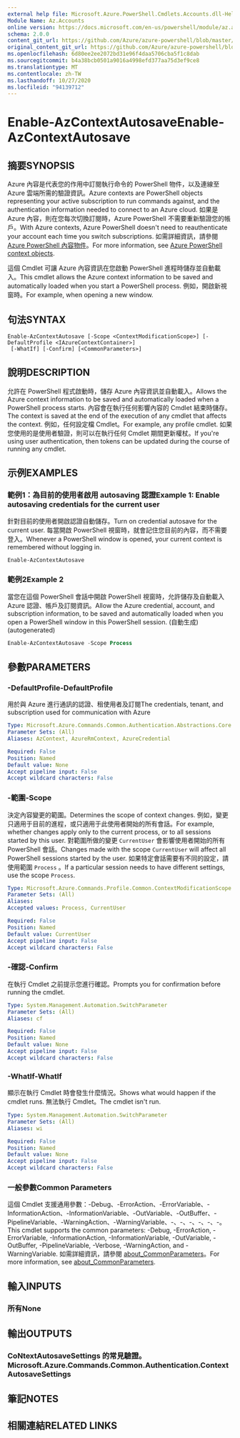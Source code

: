 ```yaml
---
external help file: Microsoft.Azure.PowerShell.Cmdlets.Accounts.dll-Help.xml
Module Name: Az.Accounts
online version: https://docs.microsoft.com/en-us/powershell/module/az.accounts/enable-azcontextautosave
schema: 2.0.0
content_git_url: https://github.com/Azure/azure-powershell/blob/master/src/Accounts/Accounts/help/Enable-AzContextAutosave.md
original_content_git_url: https://github.com/Azure/azure-powershell/blob/master/src/Accounts/Accounts/help/Enable-AzContextAutosave.md
ms.openlocfilehash: 6d80ee2ee2072bd31e96f4daa5706cba5f1c8dab
ms.sourcegitcommit: b4a38bcb0501a9016a4998efd377aa75d3ef9ce8
ms.translationtype: MT
ms.contentlocale: zh-TW
ms.lasthandoff: 10/27/2020
ms.locfileid: "94139712"
---
```

# <span data-ttu-id="7ab58-101">Enable-AzContextAutosave</span><span class="sxs-lookup"><span data-stu-id="7ab58-101">Enable-AzContextAutosave</span></span>

## <span data-ttu-id="7ab58-102">摘要</span><span class="sxs-lookup"><span data-stu-id="7ab58-102">SYNOPSIS</span></span>
<span data-ttu-id="7ab58-103">Azure 內容是代表您的作用中訂閱執行命令的 PowerShell 物件，以及連線至 Azure 雲端所需的驗證資訊。</span><span class="sxs-lookup"><span data-stu-id="7ab58-103">Azure contexts are PowerShell objects representing your active subscription to run commands against, and the authentication information needed to connect to an Azure cloud.</span></span> <span data-ttu-id="7ab58-104">如果是 Azure 內容，則在您每次切換訂閱時，Azure PowerShell 不需要重新驗證您的帳戶。</span><span class="sxs-lookup"><span data-stu-id="7ab58-104">With Azure contexts, Azure PowerShell doesn't need to reauthenticate your account each time you switch subscriptions.</span></span> <span data-ttu-id="7ab58-105">如需詳細資訊，請參閱 [Azure PowerShell 內容物件](https://docs.microsoft.com/powershell/azure/context-persistence)。</span><span class="sxs-lookup"><span data-stu-id="7ab58-105">For more information, see [Azure PowerShell context objects](https://docs.microsoft.com/powershell/azure/context-persistence).</span></span>

<span data-ttu-id="7ab58-106">這個 Cmdlet 可讓 Azure 內容資訊在您啟動 PowerShell 進程時儲存並自動載入。</span><span class="sxs-lookup"><span data-stu-id="7ab58-106">This cmdlet allows the Azure context information to be saved and automatically loaded when you start a PowerShell process.</span></span> <span data-ttu-id="7ab58-107">例如，開啟新視窗時。</span><span class="sxs-lookup"><span data-stu-id="7ab58-107">For example, when opening a new window.</span></span>

## <span data-ttu-id="7ab58-108">句法</span><span class="sxs-lookup"><span data-stu-id="7ab58-108">SYNTAX</span></span>

```
Enable-AzContextAutosave [-Scope <ContextModificationScope>] [-DefaultProfile <IAzureContextContainer>]
 [-WhatIf] [-Confirm] [<CommonParameters>]
```

## <span data-ttu-id="7ab58-109">說明</span><span class="sxs-lookup"><span data-stu-id="7ab58-109">DESCRIPTION</span></span>

<span data-ttu-id="7ab58-110">允許在 PowerShell 程式啟動時，儲存 Azure 內容資訊並自動載入。</span><span class="sxs-lookup"><span data-stu-id="7ab58-110">Allows the Azure context information to be saved and automatically loaded when a PowerShell process starts.</span></span> <span data-ttu-id="7ab58-111">內容會在執行任何影響內容的 Cmdlet 結束時儲存。</span><span class="sxs-lookup"><span data-stu-id="7ab58-111">The context is saved at the end of the execution of any cmdlet that affects the context.</span></span> <span data-ttu-id="7ab58-112">例如，任何設定檔 Cmdlet。</span><span class="sxs-lookup"><span data-stu-id="7ab58-112">For example, any profile cmdlet.</span></span> <span data-ttu-id="7ab58-113">如果您使用的是使用者驗證，則可以在執行任何 Cmdlet 期間更新權杖。</span><span class="sxs-lookup"><span data-stu-id="7ab58-113">If you're using user authentication, then tokens can be updated during the course of running any cmdlet.</span></span>

## <span data-ttu-id="7ab58-114">示例</span><span class="sxs-lookup"><span data-stu-id="7ab58-114">EXAMPLES</span></span>

### <span data-ttu-id="7ab58-115">範例1：為目前的使用者啟用 autosaving 認證</span><span class="sxs-lookup"><span data-stu-id="7ab58-115">Example 1: Enable autosaving credentials for the current user</span></span>

<span data-ttu-id="7ab58-116">針對目前的使用者開啟認證自動儲存。</span><span class="sxs-lookup"><span data-stu-id="7ab58-116">Turn on credential autosave for the current user.</span></span> <span data-ttu-id="7ab58-117">每當開啟 PowerShell 視窗時，就會記住您目前的內容，而不需要登入。</span><span class="sxs-lookup"><span data-stu-id="7ab58-117">Whenever a PowerShell window is opened, your current context is remembered without logging in.</span></span>

```powershell
Enable-AzContextAutosave
```

### <span data-ttu-id="7ab58-118">範例2</span><span class="sxs-lookup"><span data-stu-id="7ab58-118">Example 2</span></span>

<span data-ttu-id="7ab58-119">當您在這個 PowerShell 會話中開啟 PowerShell 視窗時，允許儲存及自動載入 Azure 認證、帳戶及訂閱資訊。</span><span class="sxs-lookup"><span data-stu-id="7ab58-119">Allow the Azure credential, account, and subscription information, to be saved and automatically loaded when you open a PowerShell window in this PowerShell session.</span></span> <span data-ttu-id="7ab58-120"> (自動生成) </span><span class="sxs-lookup"><span data-stu-id="7ab58-120">(autogenerated)</span></span>

```powershell <!-- Aladdin Generated Example -->
Enable-AzContextAutosave -Scope Process
```

## <span data-ttu-id="7ab58-121">參數</span><span class="sxs-lookup"><span data-stu-id="7ab58-121">PARAMETERS</span></span>

### <span data-ttu-id="7ab58-122">-DefaultProfile</span><span class="sxs-lookup"><span data-stu-id="7ab58-122">-DefaultProfile</span></span>

<span data-ttu-id="7ab58-123">用於與 Azure 進行通訊的認證、租使用者及訂閱</span><span class="sxs-lookup"><span data-stu-id="7ab58-123">The credentials, tenant, and subscription used for communication with Azure</span></span>

```yaml
Type: Microsoft.Azure.Commands.Common.Authentication.Abstractions.Core.IAzureContextContainer
Parameter Sets: (All)
Aliases: AzContext, AzureRmContext, AzureCredential

Required: False
Position: Named
Default value: None
Accept pipeline input: False
Accept wildcard characters: False
```

### <span data-ttu-id="7ab58-124">-範圍</span><span class="sxs-lookup"><span data-stu-id="7ab58-124">-Scope</span></span>

<span data-ttu-id="7ab58-125">決定內容變更的範圍。</span><span class="sxs-lookup"><span data-stu-id="7ab58-125">Determines the scope of context changes.</span></span> <span data-ttu-id="7ab58-126">例如，變更只適用于目前的進程，或只適用于此使用者開始的所有會話。</span><span class="sxs-lookup"><span data-stu-id="7ab58-126">For example, whether changes apply only to the current process, or to all sessions started by this user.</span></span> <span data-ttu-id="7ab58-127">對範圍所做的變更 `CurrentUser` 會影響使用者開始的所有 PowerShell 會話。</span><span class="sxs-lookup"><span data-stu-id="7ab58-127">Changes made with the scope `CurrentUser` will affect all PowerShell sessions started by the user.</span></span> <span data-ttu-id="7ab58-128">如果特定會話需要有不同的設定，請使用範圍 `Process` 。</span><span class="sxs-lookup"><span data-stu-id="7ab58-128">If a particular session needs to have different settings, use the scope `Process`.</span></span>

```yaml
Type: Microsoft.Azure.Commands.Profile.Common.ContextModificationScope
Parameter Sets: (All)
Aliases:
Accepted values: Process, CurrentUser

Required: False
Position: Named
Default value: CurrentUser
Accept pipeline input: False
Accept wildcard characters: False
```

### <span data-ttu-id="7ab58-129">-確認</span><span class="sxs-lookup"><span data-stu-id="7ab58-129">-Confirm</span></span>

<span data-ttu-id="7ab58-130">在執行 Cmdlet 之前提示您進行確認。</span><span class="sxs-lookup"><span data-stu-id="7ab58-130">Prompts you for confirmation before running the cmdlet.</span></span>

```yaml
Type: System.Management.Automation.SwitchParameter
Parameter Sets: (All)
Aliases: cf

Required: False
Position: Named
Default value: None
Accept pipeline input: False
Accept wildcard characters: False
```

### <span data-ttu-id="7ab58-131">-WhatIf</span><span class="sxs-lookup"><span data-stu-id="7ab58-131">-WhatIf</span></span>

<span data-ttu-id="7ab58-132">顯示在執行 Cmdlet 時會發生什麼情況。</span><span class="sxs-lookup"><span data-stu-id="7ab58-132">Shows what would happen if the cmdlet runs.</span></span>
<span data-ttu-id="7ab58-133">無法執行 Cmdlet。</span><span class="sxs-lookup"><span data-stu-id="7ab58-133">The cmdlet isn't run.</span></span>

```yaml
Type: System.Management.Automation.SwitchParameter
Parameter Sets: (All)
Aliases: wi

Required: False
Position: Named
Default value: None
Accept pipeline input: False
Accept wildcard characters: False
```

### <span data-ttu-id="7ab58-134">一般參數</span><span class="sxs-lookup"><span data-stu-id="7ab58-134">Common Parameters</span></span>

<span data-ttu-id="7ab58-135">這個 Cmdlet 支援通用參數：-Debug、-ErrorAction、-ErrorVariable、-InformationAction、-InformationVariable、-OutVariable、-OutBuffer、-PipelineVariable、-WarningAction、-WarningVariable、-、-、-、-、-、-。</span><span class="sxs-lookup"><span data-stu-id="7ab58-135">This cmdlet supports the common parameters: -Debug, -ErrorAction, -ErrorVariable, -InformationAction, -InformationVariable, -OutVariable, -OutBuffer, -PipelineVariable, -Verbose, -WarningAction, and -WarningVariable.</span></span> <span data-ttu-id="7ab58-136">如需詳細資訊，請參閱 [about_CommonParameters](http://go.microsoft.com/fwlink/?LinkID=113216)。</span><span class="sxs-lookup"><span data-stu-id="7ab58-136">For more information, see [about_CommonParameters](http://go.microsoft.com/fwlink/?LinkID=113216).</span></span>

## <span data-ttu-id="7ab58-137">輸入</span><span class="sxs-lookup"><span data-stu-id="7ab58-137">INPUTS</span></span>

### <span data-ttu-id="7ab58-138">所有</span><span class="sxs-lookup"><span data-stu-id="7ab58-138">None</span></span>

## <span data-ttu-id="7ab58-139">輸出</span><span class="sxs-lookup"><span data-stu-id="7ab58-139">OUTPUTS</span></span>

### <span data-ttu-id="7ab58-140">CoNtextAutosaveSettings 的常見驗證。</span><span class="sxs-lookup"><span data-stu-id="7ab58-140">Microsoft.Azure.Commands.Common.Authentication.ContextAutosaveSettings</span></span>

## <span data-ttu-id="7ab58-141">筆記</span><span class="sxs-lookup"><span data-stu-id="7ab58-141">NOTES</span></span>

## <span data-ttu-id="7ab58-142">相關連結</span><span class="sxs-lookup"><span data-stu-id="7ab58-142">RELATED LINKS</span></span>

